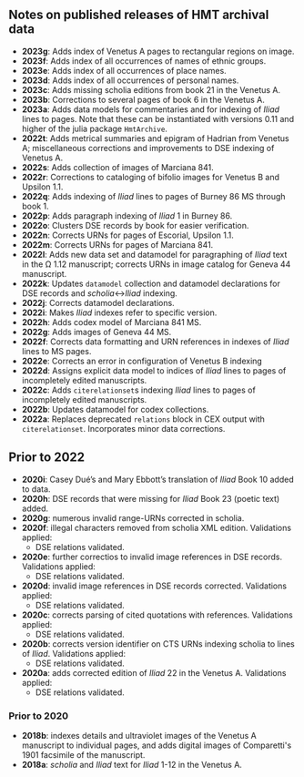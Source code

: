 

## Notes on published releases of HMT archival data

- **2023g**: Adds index of Venetus A pages to rectangular regions on image.
- **2023f**: Adds index of all occurrences of names of ethnic groups.
- **2023e**: Adds index of all occurrences of place names.
- **2023d**: Adds index of all occurrences of personal names.
- **2023c**: Adds missing scholia editions from book 21 in the Venetus A.
- **2023b**: Corrections to several pages of book 6 in the Venetus A.
- **2023a**: Adds data models for commentaries and for indexing of *Iliad* lines to pages. Note that these can be instantiated with versions 0.11 and higher of the julia package `HmtArchive`.
- **2022t**: Adds metrical summaries and epigram of Hadrian from Venetus A; miscellaneous corrections and improvements to DSE indexing of Venetus A.
- **2022s**: Adds collection of images of Marciana 841.
- **2022r**: Corrections to cataloging of bifolio images for Venetus B and Upsilon 1.1.
- **2022q**: Adds indexing of *Iliad* lines to pages of Burney 86 MS through book 1.
- **2022p**: Adds paragraph indexing of *Iliad* 1 in Burney 86.
- **2022o**: Clusters DSE records by book for easier verification.
- **2022n**: Corrects URNs for pages of Escorial, Upsilon 1.1.
- **2022m**: Corrects URNs for pages of Marciana 841.
- **2022l**: Adds new data set and datamodel for paragraphing of *Iliad* text in the Ω 1.12 manuscript; corrects URNs in image catalog for Geneva 44 manuscript.
- **2022k**: Updates `datamodel` collection and datamodel declarations for DSE records and *scholia*<->*Iliad* indexing.
- **2022j**: Corrects datamodel declarations.
- **2022i**: Makes *Iliad* indexes refer to specific version.
- **2022h**: Adds codex model of Marciana 841 MS.
- **2022g**: Adds images of Geneva 44 MS.
- **2022f**: Corrects data formatting and URN references in indexes of *Iliad* lines to MS pages.
- **2022e**: Corrects an error in configuration of Venetus B indexing
- **2022d**: Assigns explicit data model to indices of *Iliad* lines to pages of incompletely edited manuscripts.
- **2022c**: Adds `citerelationset`s indexing *Iliad* lines to pages of incompletely edited manuscripts.
- **2022b**: Updates datamodel for codex collections.
- **2022a**: Replaces deprecated `relations` block in CEX output with `citerelationset`. Incorporates minor data corrections.

## Prior to 2022

- **2020i**: Casey Dué’s and Mary Ebbott’s translation of *Iliad* Book 10 added to data.
- **2020h**: DSE records that were missing for *Iliad* Book 23 (poetic text) added.
- **2020g**: numerous invalid range-URNs corrected in scholia.
- **2020f**: illegal characters removed from scholia XML edition.  Validations applied:
    - DSE relations validated.
- **2020e**: further correctios to invalid image references in DSE records.  Validations applied:
    - DSE relations validated.
- **2020d**: invalid image references in DSE records corrected.  Validations applied:
    - DSE relations validated.
- **2020c**: corrects parsing of cited quotations with references.  Validations applied:
    - DSE relations validated.
- **2020b**: corrects version identifier on CTS URNs indexing scholia to lines of *Iliad*.  Validations applied:
    - DSE relations validated.
- **2020a**: adds corrected edition of *Iliad* 22 in the Venetus A.  Validations applied:  
    - DSE relations validated.


### Prior to 2020

-  **2018b**:  indexes details and ultraviolet images of the Venetus A manuscript to individual pages, and adds digital images of Comparetti's 1901 facsimile of the manuscript.
-  **2018a**:  *scholia* and *Iliad* text for *Iliad* 1-12 in the Venetus A.
